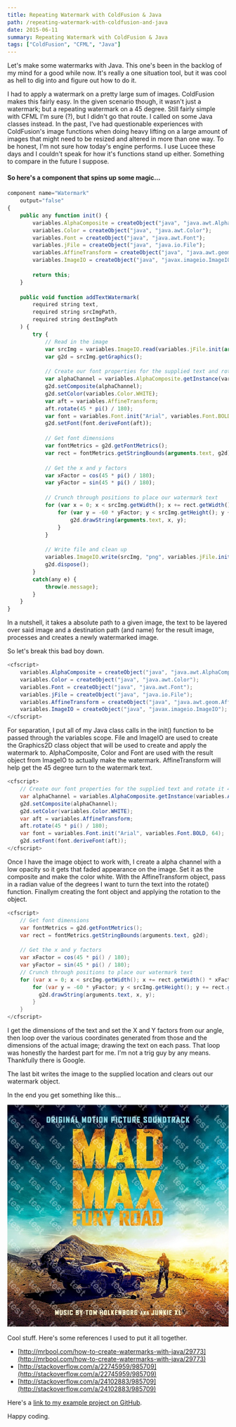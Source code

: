 ```yaml
---
title: Repeating Watermark with ColdFusion & Java
path: /repeating-watermark-with-coldfusion-and-java
date: 2015-06-11
summary: Repeating Watermark with ColdFusion & Java
tags: ["ColdFusion", "CFML", "Java"]
---
```


Let's make some watermarks with Java. This one's been in the backlog of my mind for a good while now. It's really a one situation tool, but it was cool as hell to dig into and figure out how to do it.

I had to apply a watermark on a pretty large sum of images. ColdFusion makes this fairly easy. In the given scenario though, it wasn't just a watermark; but a repeating watermark on a 45 degree. Still fairly simple with CFML I'm sure (?), but I didn't go that route. I called on some Java classes instead. In the past, I've had questionable experiences with ColdFusion's image functions when doing heavy lifting on a large amount of images that might need to be resized and altered in more than one way. To be honest, I'm not sure how today's engine performs. I use Lucee these days and I couldn't speak for how it's functions stand up either. Something to compare in the future I suppose.

#### So here's a component that spins up some magic...

```js
component name="Watermark"
	output="false"
{
	public any function init() {
		variables.AlphaComposite = createObject("java", "java.awt.AlphaComposite");
		variables.Color = createObject("java", "java.awt.Color");
		variables.Font = createObject("java", "java.awt.Font");
		variables.jFile = createObject("java", "java.io.File");
		variables.AffineTransform = createObject("java", "java.awt.geom.AffineTransform");
		variables.ImageIO = createObject("java", "javax.imageio.ImageIO");

		return this;
	}

	public void function addTextWatermark(
		required string text,
		required string srcImgPath,
		required string destImgPath
	) {
		try {
			// Read in the image
			var srcImg = variables.ImageIO.read(variables.jFile.init(arguments.srcImgPath));
			var g2d = srcImg.getGraphics();
			
			// Create our font properties for the supplied text and rotate it 45 degress
			var alphaChannel = variables.AlphaComposite.getInstance(variables.AlphaComposite.SRC_OVER, 0.3);
			g2d.setComposite(alphaChannel);
			g2d.setColor(variables.Color.WHITE);
			var aft = variables.AffineTransform;
			aft.rotate(45 * pi() / 180);
			var font = variables.Font.init("Arial", variables.Font.BOLD, 64);
			g2d.setFont(font.deriveFont(aft));
			
			// Get font dimensions
			var fontMetrics = g2d.getFontMetrics();
			var rect = fontMetrics.getStringBounds(arguments.text, g2d);
			
			// Get the x and y factors
			var xFactor = cos(45 * pi() / 180);
			var yFactor = sin(45 * pi() / 180);

			// Crunch through positions to place our watermark text
			for (var x = 0; x < srcImg.getWidth(); x += rect.getWidth() * xFactor + rect.getHeight() * yFactor) {
				for (var y = -60 * yFactor; y < srcImg.getHeight(); y += rect.getWidth() * yFactor + rect.getHeight() * xFactor) {
					g2d.drawString(arguments.text, x, y);
				}
			}

		    // Write file and clean up
		    variables.ImageIO.write(srcImg, "png", variables.jFile.init(arguments.destImgPath));
		    g2d.dispose();
		}
		catch(any e) {
			throw(e.message);
		}
	}
}
```

In a nutshell, it takes a absolute path to a given image, the text to be layered over said image and a destination path (and name) for the result image, processes and creates a newly watermarked image.

So let's break this bad boy down.

```java
<cfscript>
	variables.AlphaComposite = createObject("java", "java.awt.AlphaComposite");
	variables.Color = createObject("java", "java.awt.Color");
	variables.Font = createObject("java", "java.awt.Font");
	variables.jFile = createObject("java", "java.io.File");
	variables.AffineTransform = createObject("java", "java.awt.geom.AffineTransform");
	variables.ImageIO = createObject("java", "javax.imageio.ImageIO");
</cfscript>
```

For separation, I put all of my Java class calls in the init() function to be passed through the variables scope. File and ImageIO are used to create the Graphics2D class object that will be used to create and apply the watermark to. AlphaComposite, Color and Font are used with the result object from ImageIO to actually make the watermark. AffineTransform will help get the 45 degree turn to the watermark text.

```java
<cfscript>
	// Create our font properties for the supplied text and rotate it 45 degress
	var alphaChannel = variables.AlphaComposite.getInstance(variables.AlphaComposite.SRC_OVER, 0.3);
	g2d.setComposite(alphaChannel);
	g2d.setColor(variables.Color.WHITE);
	var aft = variables.AffineTransform;
	aft.rotate(45 * pi() / 180);
	var font = variables.Font.init("Arial", variables.Font.BOLD, 64);
	g2d.setFont(font.deriveFont(aft));
</cfscript>
```

Once I have the image object to work with, I create a alpha channel with a low opacity so it gets that faded appearance on the image. Set it as the composite and make the color white. With the AffineTransform object, pass in a radian value of the degrees I want to turn the text into the rotate() function. Finallym creating the font object and applying the rotation to the object.

```java
<cfscript>
	// Get font dimensions
	var fontMetrics = g2d.getFontMetrics();
	var rect = fontMetrics.getStringBounds(arguments.text, g2d);
	
	// Get the x and y factors
	var xFactor = cos(45 * pi() / 180);
	var yFactor = sin(45 * pi() / 180);
	// Crunch through positions to place our watermark text
	for (var x = 0; x < srcImg.getWidth(); x += rect.getWidth() * xFactor + rect.getHeight() * yFactor) {
		for (var y = -60 * yFactor; y < srcImg.getHeight(); y += rect.getWidth() * yFactor + rect.getHeight() * xFactor) {
		  g2d.drawString(arguments.text, x, y);
		}
	}
</cfscript>
```

I get the dimensions of the text and set the X and Y factors from our angle, then loop over the various coordinates generated from those and the dimensions of the actual image; drawing the text on each pass. That loop was honestly the hardest part for me. I'm not a trig guy by any means. Thankfully there is Google.

The last bit writes the image to the supplied location and clears out our watermark object.

In the end you get something like this...

![Watermark Example](./images/mad.jpg)

Cool stuff. Here's some references I used to put it all together.

- [http://mrbool.com/how-to-create-watermarks-with-java/29773](http://mrbool.com/how-to-create-watermarks-with-java/29773)
- [http://stackoverflow.com/a/22745959/985709](http://stackoverflow.com/a/22745959/985709)
- [http://stackoverflow.com/a/24102883/985709](http://stackoverflow.com/a/24102883/985709)

Here's a [link to my example project on GitHub](https://github.com/tonyjunkes/repeated-watermark-example).

Happy coding.